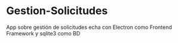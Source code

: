 # Gestion-Solicitudes
App sobre gestión de solicitudes echa con Electron como Frontend Framework y sqlite3 como BD 
